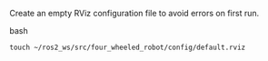Create an empty RViz configuration file to avoid errors on first run.

bash
```
touch ~/ros2_ws/src/four_wheeled_robot/config/default.rviz
```

